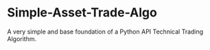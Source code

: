 # Simple-Asset-Trade-Algo
A very simple and base foundation of a Python API Technical Trading Algorithm.
